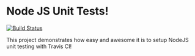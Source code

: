 # Node JS Unit Tests!

[![Build Status](https://travis-ci.org/Mobius5150/nodetesttutorial.svg)](https://travis-ci.org/Mobius5150/nodetesttutorial)

This project demonstrates how easy and awesome it is to setup NodeJS unit testing with Travis CI!

